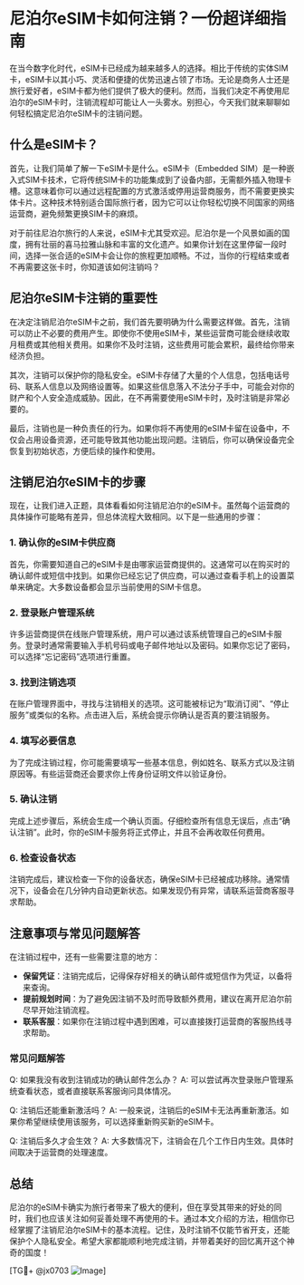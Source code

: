 # 尼泊尔eSIM卡如何注销？一份超详细指南

在当今数字化时代，eSIM卡已经成为越来越多人的选择。相比于传统的实体SIM卡，eSIM卡以其小巧、灵活和便捷的优势迅速占领了市场。无论是商务人士还是旅行爱好者，eSIM卡都为他们提供了极大的便利。然而，当我们决定不再使用尼泊尔的eSIM卡时，注销流程却可能让人一头雾水。别担心，今天我们就来聊聊如何轻松搞定尼泊尔eSIM卡的注销问题。

## 什么是eSIM卡？

首先，让我们简单了解一下eSIM卡是什么。eSIM卡（Embedded SIM）是一种嵌入式SIM卡技术，它将传统SIM卡的功能集成到了设备内部，无需额外插入物理卡槽。这意味着你可以通过远程配置的方式激活或停用运营商服务，而不需要更换实体卡片。这种技术特别适合国际旅行者，因为它可以让你轻松切换不同国家的网络运营商，避免频繁更换SIM卡的麻烦。

对于前往尼泊尔旅行的人来说，eSIM卡尤其受欢迎。尼泊尔是一个风景如画的国度，拥有壮丽的喜马拉雅山脉和丰富的文化遗产。如果你计划在这里停留一段时间，选择一张合适的eSIM卡会让你的旅程更加顺畅。不过，当你的行程结束或者不再需要这张卡时，你知道该如何注销吗？

## 尼泊尔eSIM卡注销的重要性

在决定注销尼泊尔eSIM卡之前，我们首先要明确为什么需要这样做。首先，注销可以防止不必要的费用产生。即使你不使用eSIM卡，某些运营商可能会继续收取月租费或其他相关费用。如果你不及时注销，这些费用可能会累积，最终给你带来经济负担。

其次，注销可以保护你的隐私安全。eSIM卡存储了大量的个人信息，包括电话号码、联系人信息以及网络设置等。如果这些信息落入不法分子手中，可能会对你的财产和个人安全造成威胁。因此，在不再需要使用eSIM卡时，及时注销是非常必要的。

最后，注销也是一种负责任的行为。如果你将不再使用的eSIM卡留在设备中，不仅会占用设备资源，还可能导致其他功能出现问题。注销后，你可以确保设备完全恢复到初始状态，方便后续的操作和使用。

## 注销尼泊尔eSIM卡的步骤

现在，让我们进入正题，具体看看如何注销尼泊尔的eSIM卡。虽然每个运营商的具体操作可能略有差异，但总体流程大致相同。以下是一些通用的步骤：

### 1. 确认你的eSIM卡供应商

首先，你需要知道自己的eSIM卡是由哪家运营商提供的。这通常可以在购买时的确认邮件或短信中找到。如果你已经忘记了供应商，可以通过查看手机上的设置菜单来确定。大多数设备都会显示当前使用的SIM卡信息。

### 2. 登录账户管理系统

许多运营商提供在线账户管理系统，用户可以通过该系统管理自己的eSIM卡服务。登录时通常需要输入手机号码或电子邮件地址以及密码。如果你忘记了密码，可以选择“忘记密码”选项进行重置。

### 3. 找到注销选项

在账户管理界面中，寻找与注销相关的选项。这可能被标记为“取消订阅”、“停止服务”或类似的名称。点击进入后，系统会提示你确认是否真的要注销服务。

### 4. 填写必要信息

为了完成注销过程，你可能需要填写一些基本信息，例如姓名、联系方式以及注销原因等。有些运营商还会要求你上传身份证明文件以验证身份。

### 5. 确认注销

完成上述步骤后，系统会生成一个确认页面。仔细检查所有信息无误后，点击“确认注销”。此时，你的eSIM卡服务将正式停止，并且不会再收取任何费用。

### 6. 检查设备状态

注销完成后，建议检查一下你的设备状态，确保eSIM卡已经被成功移除。通常情况下，设备会在几分钟内自动更新状态。如果发现仍有异常，请联系运营商客服寻求帮助。

## 注意事项与常见问题解答

在注销过程中，还有一些需要注意的地方：

- **保留凭证**：注销完成后，记得保存好相关的确认邮件或短信作为凭证，以备将来查询。
- **提前规划时间**：为了避免因注销不及时而导致额外费用，建议在离开尼泊尔前尽早开始注销流程。
- **联系客服**：如果你在注销过程中遇到困难，可以直接拨打运营商的客服热线寻求帮助。

### 常见问题解答

Q: 如果我没有收到注销成功的确认邮件怎么办？
A: 可以尝试再次登录账户管理系统查看状态，或者直接联系客服询问具体情况。

Q: 注销后还能重新激活吗？
A: 一般来说，注销后的eSIM卡无法再重新激活。如果你希望继续使用该服务，可以选择重新购买新的eSIM卡。

Q: 注销后多久才会生效？
A: 大多数情况下，注销会在几个工作日内生效。具体时间取决于运营商的处理速度。

## 总结

尼泊尔的eSIM卡确实为旅行者带来了极大的便利，但在享受其带来的好处的同时，我们也应该关注如何妥善处理不再使用的卡。通过本文介绍的方法，相信你已经掌握了注销尼泊尔eSIM卡的基本流程。记住，及时注销不仅能节省开支，还能保护个人隐私安全。希望大家都能顺利地完成注销，并带着美好的回忆离开这个神奇的国度！

[TG💪+ @jx0703 ![Image](https://github.com/user-attachments/assets/dbca1d08-cadb-493c-b0ec-ad6f7a83f270)]